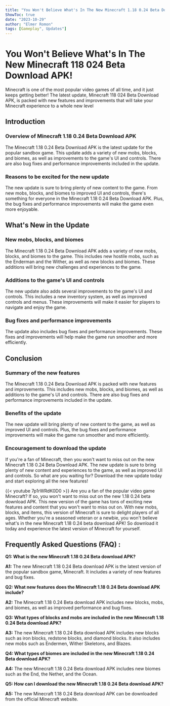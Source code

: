 ```yaml
---
title: "You Won't Believe What's In The New Minecraft 1.18 0.24 Beta Download APK!"
ShowToc: true 
date: "2023-10-29"
author: "Elmer Romon" 
tags: [Gameplay", Updates"]
---
```

# You Won't Believe What's In The New Minecraft 118 024 Beta Download APK!

Minecraft is one of the most popular video games of all time, and it just keeps getting better! The latest update, Minecraft 118 024 Beta Download APK, is packed with new features and improvements that will take your Minecraft experience to a whole new level

## Introduction

### Overview of Minecraft 1.18 0.24 Beta Download APK

The Minecraft 1.18 0.24 Beta Download APK is the latest update for the popular sandbox game. This update adds a variety of new mobs, blocks, and biomes, as well as improvements to the game's UI and controls. There are also bug fixes and performance improvements included in the update.

### Reasons to be excited for the new update

The new update is sure to bring plenty of new content to the game. From new mobs, blocks, and biomes to improved UI and controls, there's something for everyone in the Minecraft 1.18 0.24 Beta Download APK. Plus, the bug fixes and performance improvements will make the game even more enjoyable.

## What's New in the Update

### New mobs, blocks, and biomes

The Minecraft 1.18 0.24 Beta Download APK adds a variety of new mobs, blocks, and biomes to the game. This includes new hostile mobs, such as the Enderman and the Wither, as well as new blocks and biomes. These additions will bring new challenges and experiences to the game.

### Additions to the game's UI and controls

The new update also adds several improvements to the game's UI and controls. This includes a new inventory system, as well as improved controls and menus. These improvements will make it easier for players to navigate and enjoy the game.

### Bug fixes and performance improvements

The update also includes bug fixes and performance improvements. These fixes and improvements will help make the game run smoother and more efficiently.

## Conclusion

### Summary of the new features

The Minecraft 1.18 0.24 Beta Download APK is packed with new features and improvements. This includes new mobs, blocks, and biomes, as well as additions to the game's UI and controls. There are also bug fixes and performance improvements included in the update.

### Benefits of the update

The new update will bring plenty of new content to the game, as well as improved UI and controls. Plus, the bug fixes and performance improvements will make the game run smoother and more efficiently.

### Encouragement to download the update

If you're a fan of Minecraft, then you won't want to miss out on the new Minecraft 1.18 0.24 Beta Download APK. The new update is sure to bring plenty of new content and experiences to the game, as well as improved UI and controls. So what are you waiting for? Download the new update today and start exploring all the new features!

{{< youtube 7p1rWRdK0D0 >}} 
Are you a fan of the popular video game Minecraft? If so, you won't want to miss out on the new 1.18 0.24 beta download APK. This new version of the game has tons of exciting new features and content that you won't want to miss out on. With new mobs, blocks, and items, this version of Minecraft is sure to delight players of all ages. Whether you're a seasoned veteran or a newbie, you won't believe what's in the new Minecraft 1.18 0.24 beta download APK! So download it today and experience the latest version of Minecraft for yourself.

## Frequently Asked Questions (FAQ) :
**Q1: What is the new Minecraft 1.18 0.24 Beta download APK?**

**A1:** The new Minecraft 1.18 0.24 Beta download APK is the latest version of the popular sandbox game, Minecraft. It includes a variety of new features and bug fixes.

**Q2: What new features does the Minecraft 1.18 0.24 Beta download APK include?**

**A2:** The Minecraft 1.18 0.24 Beta download APK includes new blocks, mobs, and biomes, as well as improved performance and bug fixes.

**Q3: What types of blocks and mobs are included in the new Minecraft 1.18 0.24 Beta download APK?**

**A3:** The new Minecraft 1.18 0.24 Beta download APK includes new blocks such as iron blocks, redstone blocks, and diamond blocks. It also includes new mobs such as Endermen, Wither Skeletons, and Blazes.

**Q4: What types of biomes are included in the new Minecraft 1.18 0.24 Beta download APK?**

**A4:** The new Minecraft 1.18 0.24 Beta download APK includes new biomes such as the End, the Nether, and the Ocean.

**Q5: How can I download the new Minecraft 1.18 0.24 Beta download APK?**

**A5:** The new Minecraft 1.18 0.24 Beta download APK can be downloaded from the official Minecraft website.



